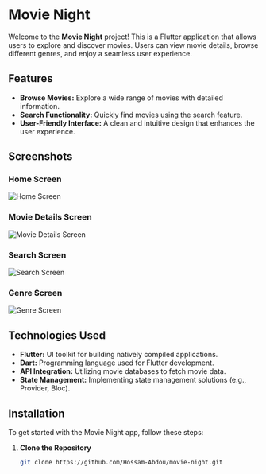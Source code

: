 # Movie Night

Welcome to the **Movie Night** project! This is a Flutter application that allows users to explore and discover movies. Users can view movie details, browse different genres, and enjoy a seamless user experience.

## Features

- **Browse Movies:** Explore a wide range of movies with detailed information.
- **Search Functionality:** Quickly find movies using the search feature.
- **User-Friendly Interface:** A clean and intuitive design that enhances the user experience.

## Screenshots

### Home Screen
![Home Screen](screenshots/home_screen.png)

### Movie Details Screen
![Movie Details Screen](screenshots/movie_details_screen.png)

### Search Screen
![Search Screen](screenshots/search_screen.png)

### Genre Screen
![Genre Screen](screenshots/genre_screen.png)

## Technologies Used

- **Flutter:** UI toolkit for building natively compiled applications.
- **Dart:** Programming language used for Flutter development.
- **API Integration:** Utilizing movie databases to fetch movie data.
- **State Management:** Implementing state management solutions (e.g., Provider, Bloc).

## Installation

To get started with the Movie Night app, follow these steps:

1. **Clone the Repository**
   ```bash
   git clone https://github.com/Hossam-Abdou/movie-night.git
